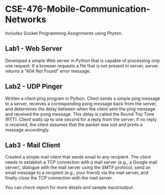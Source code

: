 # CSE-476-Mobile-Communication-Networks

Includes Socket Programming Assignments using Phyton.  

## Lab1 - Web Server

Developed a simple Web server in Python that is capable of processing only one request. 
If a browser requests a file that is not present in server, server returns a “404 Not Found” error message.

## Lab2 - UDP Pinger

Written a client ping program in Python. 
Client sends a simple ping message to a server, receives a corresponding pong message back from the server, 
and determines the delay between when the client sent the ping message and received the pong message.
This delay is called the Round Trip Time (RTT). Client waits up to one second for a reply from the server; 
if no reply is received, the client assumes that the packet was lost and prints a message accordingly.

## Lab3 - Mail Client

Created a simple mail client that sends email to any recipient. 
The client needs to establish a TCP connection with a mail server (e.g., a Google mail server), 
dialogue with the mail server using the SMTP protocol, send an email message to a recipient (e.g., your friend) 
via the mail server, and finally close the TCP connection with the mail server.

You can check report for more details and sample input/output.
